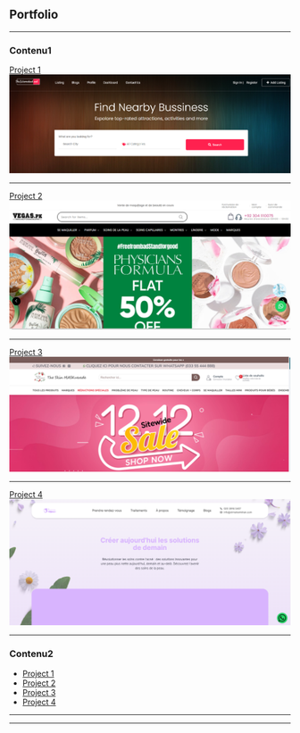 ## Portfolio

---

### Contenu1

[Project 1 ](http://theislamabad.net/)
<img src="images/projet1.png?raw=true"/>

---
[Project 2 ](http://www.vegas.pk/)
<img src="images/projet2.png?raw=true"/>

---
[Project 3 ](https://tsmpk.com/)
<img src="images/projet3.png?raw=true"/>

---
[Project 4 ](https://www.drmahamkhan.com/)
<img src="images/projet4.png?raw=true"/>

---

### Contenu2

- [Project 1 ](http://theislamabad.net/)
- [Project 2 ](http://www.vegas.pk/)
- [Project 3 ](https://tsmpk.com/)
- [Project 4 ](https://www.drmahamkhan.com/)


---




---

<!-- Remove above link if you don't want to attibute -->
